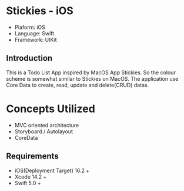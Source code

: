 # Stickies - iOS
* Plaform: iOS
* Language: Swift
* Framework: UIKit

## Introduction
This is a Todo List App inspired by MacOS App Stickies. 
So the colour scheme is somewhat similar to Stickies on MacOS.
The application use Core Data to create, read, update and delete(CRUD) datas.

# Concepts Utilized
- MVC oriented architecture 
- Storyboard / Autolayout
- CoreData

## Requirements
* iOS(Deployment Target) 16.2 +
* Xcode 14.2 +
* Swift 5.0 +
